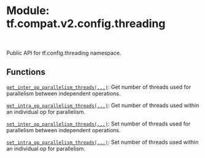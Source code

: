 <div itemscope itemtype="http://developers.google.com/ReferenceObject">
<meta itemprop="name" content="tf.compat.v2.config.threading" />
<meta itemprop="path" content="Stable" />
</div>

# Module: tf.compat.v2.config.threading


<table class="tfo-notebook-buttons tfo-api" align="left">
</table>



Public API for tf.config.threading namespace.



## Functions

[`get_inter_op_parallelism_threads(...)`](../../../../tf/config/threading/get_inter_op_parallelism_threads.md): Get number of threads used for parallelism between independent operations.

[`get_intra_op_parallelism_threads(...)`](../../../../tf/config/threading/get_intra_op_parallelism_threads.md): Get number of threads used within an individual op for parallelism.

[`set_inter_op_parallelism_threads(...)`](../../../../tf/config/threading/set_inter_op_parallelism_threads.md): Set number of threads used for parallelism between independent operations.

[`set_intra_op_parallelism_threads(...)`](../../../../tf/config/threading/set_intra_op_parallelism_threads.md): Set number of threads used within an individual op for parallelism.

